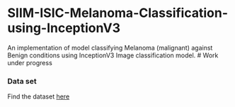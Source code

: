 # SIIM-ISIC-Melanoma-Classification-using-InceptionV3
An implementation of model classifying Melanoma (malignant) against Benign conditions using InceptionV3 Image classification model.  # Work under progress

### Data set
Find the dataset [here](https://www.kaggle.com/c/siim-isic-melanoma-classification)
